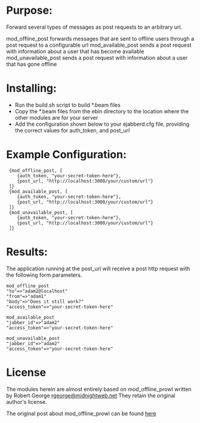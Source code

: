 Purpose:
=========

Forward several types of messages as post requests to an arbitrary url.

mod\_offline\_post forwards messages that are sent to offline users through a post request to a configurable url
mod\_available\_post sends a post request with information about a user that has become available
mod\_unavailable\_post sends a post request with information about a user that has gone offline

Installing:
==========

* Run the build.sh script to build *.beam files
* Copy the *.beam files from the ebin directory to the location where the other modules are for your server
* Add the configuration shown below to your ejabberd.cfg file, providing the correct values for auth\_token, and post\_url

Example Configuration:
=====================

     {mod_offline_post, [
        {auth_token, "your-secret-token-here"},
        {post_url, "http://localhost:3000/your/custom/url"}
     ]}
     {mod_available_post, [
        {auth_token, "your-secret-token-here"},
        {post_url, "http://localhost:3000/your/custom/url"}
     ]}
     {mod_unavailable_post, [
        {auth_token, "your-secret-token-here"},
        {post_url, "http://localhost:3000/your/custom/url"}
     ]}

Results:
========

The application running at the post_url will receive a post http request with the following form parameters.

    mod_offline_post
    "to"=>"adam2@localhost"
    "from"=>"adam1"
    "body"=>"Does it still work?"
    "access_token"=>"your-secret-token-here"

    mod_available_post
    "jabber_id"=>"adam2"
    "access_token"=>"your-secret-token-here"

    mod_unavailable_post
    "jabber_id"=>"adam2"
    "access_token"=>"your-secret-token-here"

License
========
The modules herein are almost entirely based on mod\_offline\_prowl written by Robert George <rgeorge@midnightweb.net>
They retain the original author's license.

The original post about mod\_offline\_prowl can be found [here](http://www.unsleeping.com/2010/07/31/prowl-module-for-ejabberd/)